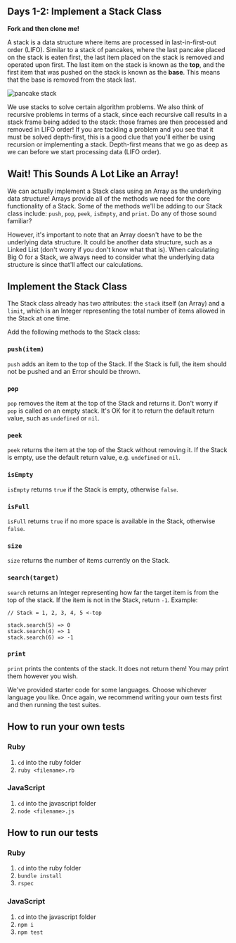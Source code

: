 ## Days 1-2: Implement a Stack Class

**Fork and then clone me!**

A stack is a data structure where items are processed in last-in-first-out order (LIFO). Similar to a stack of pancakes, where the last pancake placed on the stack is eaten first, the last item placed on the stack is removed and operated upon first. The last item on the stack is known as the **top**, and the first item that was pushed on the stack is known as the **base**. This means that the base is removed from the stack last.

![pancake stack](./pancakes.png)

We use stacks to solve certain algorithm problems. We also think of recursive problems in terms of a stack, since each recursive call results in a stack frame being added to the stack: those frames are then processed and removed in LIFO order! If you are tackling a problem and you see that it must be solved depth-first, this is a good clue that you'll either be using recursion or implementing a stack. Depth-first means that we go as deep as we can before we start processing data (LIFO order).

## Wait! This Sounds A Lot Like an Array!

We can actually implement a Stack class using an Array as the underlying data structure! Arrays provide all of the methods we need for the core functionality of a Stack. Some of the methods we'll be adding to our Stack class include: `push`, `pop`, `peek`, `isEmpty`, and `print`. Do any of those sound familiar?

However, it's important to note that an Array doesn't have to be the underlying data structure. It could be another data structure, such as a Linked List (don't worry if you don't know what that is). When calculating Big O for a Stack, we always need to consider what the underlying data structure is since that'll affect our calculations.

## Implement the Stack Class

The Stack class already has two attributes: the `stack` itself (an Array) and a `limit`, which is an Integer representing the total number of items allowed in the Stack at one time.

Add the following methods to the Stack class:

### `push(item)`

`push` adds an item to the top of the Stack. If the Stack is full, the item should not be pushed and an Error should be thrown.

### `pop`

`pop` removes the item at the top of the Stack and returns it. Don't worry if `pop` is called on an empty stack. It's OK for it to return the default return value, such as `undefined` or `nil`.

### `peek`

`peek` returns the item at the top of the Stack without removing it. If the Stack is empty, use the default return value, e.g. `undefined` or `nil`.

### `isEmpty`

`isEmpty` returns `true` if the Stack is empty, otherwise `false`.

### `isFull`

`isFull` returns `true` if no more space is available in the Stack, otherwise `false`.

### `size`

`size` returns the number of items currently on the Stack.

### `search(target)`

`search` returns an Integer representing how far the target item is from the top of the stack. If the item is not in the Stack, return `-1`. Example:

```
// Stack = 1, 2, 3, 4, 5 <-top

stack.search(5) => 0
stack.search(4) => 1
stack.search(6) => -1
```

### `print`

`print` prints the contents of the stack. It does not return them! You may print them however you wish.

We've provided starter code for some languages. Choose whichever language you like. Once again, we recommend writing your own tests first and then running the test suites.

## How to run your own tests

### Ruby

1. `cd` into the ruby folder
2. `ruby <filename>.rb`

### JavaScript

1. `cd` into the javascript folder
2. `node <filename>.js`

## How to run our tests

### Ruby

1. `cd` into the ruby folder
2. `bundle install`
3. `rspec`

### JavaScript

1. `cd` into the javascript folder
2. `npm i`
3. `npm test`
